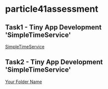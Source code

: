 # particle41assessment


## Task1 - Tiny App Development 'SimpleTimeService'

  [SimpleTimeService](app/)

## Task2 - Tiny App Development 'SimpleTimeService'

  [Your Folder Name](terraform/)
